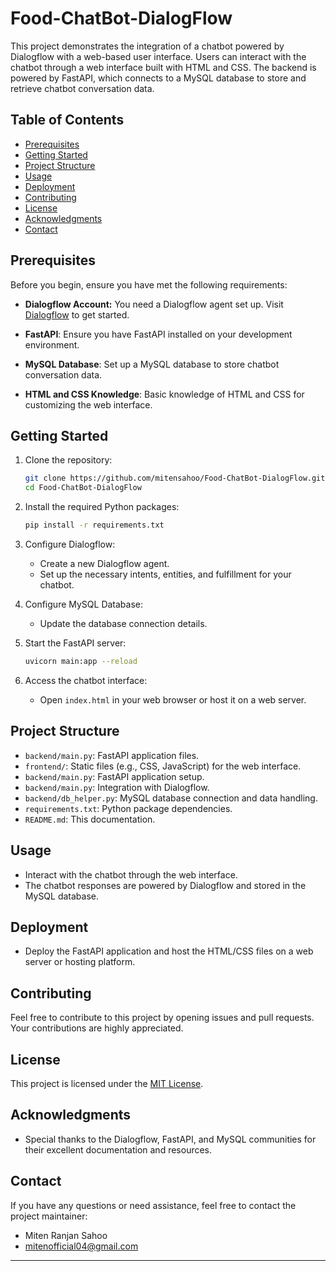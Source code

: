 # Food-ChatBot-DialogFlow

This project demonstrates the integration of a chatbot powered by Dialogflow with a web-based user interface. Users can interact with the chatbot through a web interface built with HTML and CSS. The backend is powered by FastAPI, which connects to a MySQL database to store and retrieve chatbot conversation data.


## Table of Contents

- [Prerequisites](#prerequisites)
- [Getting Started](#getting-started)
- [Project Structure](#project-structure)
- [Usage](#usage)
- [Deployment](#deployment)
- [Contributing](#contributing)
- [License](#license)
- [Acknowledgments](#acknowledgments)
- [Contact](#contact)

## Prerequisites

Before you begin, ensure you have met the following requirements:

- **Dialogflow Account:** You need a Dialogflow agent set up. Visit [Dialogflow](https://cloud.google.com/dialogflow) to get started.

- **FastAPI**: Ensure you have FastAPI installed on your development environment.

- **MySQL Database**: Set up a MySQL database to store chatbot conversation data.

- **HTML and CSS Knowledge**: Basic knowledge of HTML and CSS for customizing the web interface.

## Getting Started

1. Clone the repository:

   ```bash
   git clone https://github.com/mitensahoo/Food-ChatBot-DialogFlow.git
   cd Food-ChatBot-DialogFlow
   ```

2. Install the required Python packages:

   ```bash
   pip install -r requirements.txt
   ```

3. Configure Dialogflow:

   - Create a new Dialogflow agent.
   - Set up the necessary intents, entities, and fulfillment for your chatbot.

4. Configure MySQL Database:

   - Update the database connection details.

5. Start the FastAPI server:

   ```bash
   uvicorn main:app --reload
   ```

6. Access the chatbot interface:

   - Open `index.html` in your web browser or host it on a web server.

## Project Structure

- `backend/main.py`: FastAPI application files.
- `frontend/`: Static files (e.g., CSS, JavaScript) for the web interface.
- `backend/main.py`: FastAPI application setup.
- `backend/main.py`: Integration with Dialogflow.
- `backend/db_helper.py`: MySQL database connection and data handling.
- `requirements.txt`: Python package dependencies.
- `README.md`: This documentation.

## Usage

- Interact with the chatbot through the web interface.
- The chatbot responses are powered by Dialogflow and stored in the MySQL database.

## Deployment

- Deploy the FastAPI application and host the HTML/CSS files on a web server or hosting platform.

## Contributing

Feel free to contribute to this project by opening issues and pull requests. Your contributions are highly appreciated.

## License

This project is licensed under the [MIT License](LICENSE).

## Acknowledgments

- Special thanks to the Dialogflow, FastAPI, and MySQL communities for their excellent documentation and resources.

## Contact

If you have any questions or need assistance, feel free to contact the project maintainer:

- Miten Ranjan Sahoo
- mitenofficial04@gmail.com

---
